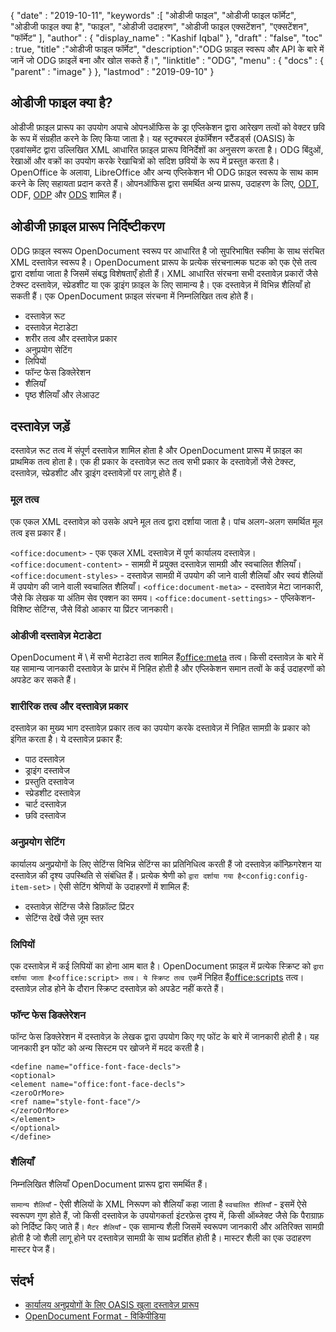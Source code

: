 {
  "date" : "2019-10-11",
  "keywords" :[ "ओडीजी फाइल", "ओडीजी फाइल फॉर्मेट", "ओडीजी फाइल क्या है", "फाइल", "ओडीजी उदाहरण", "ओडीजी फाइल एक्सटेंशन", "एक्सटेंशन", "फॉर्मेट" ],
  "author" : {
    "display_name" : "Kashif Iqbal"
},
  "draft" : "false",
  "toc" : true,
  "title" :"ओडीजी फाइल फॉर्मेट",
  "description":"ODG फ़ाइल स्वरूप और API के बारे में जानें जो ODG फ़ाइलें बना और खोल सकते हैं।",
  "linktitle" : "ODG",
  "menu" : {
    "docs" : {
      "parent" : "image"
}
},
  "lastmod" : "2019-09-10"
}

## ओडीजी फाइल क्या है?

ओडीजी फ़ाइल प्रारूप का उपयोग अपाचे ओपनऑफिस के ड्रा एप्लिकेशन द्वारा आरेखण तत्वों को वेक्टर छवि के रूप में संग्रहीत करने के लिए किया जाता है। यह स्ट्रक्चरल इंफॉर्मेशन स्टैंडर्ड्स (OASIS) के एडवांसमेंट द्वारा उल्लिखित XML आधारित फ़ाइल प्रारूप विनिर्देशों का अनुसरण करता है। ODG बिंदुओं, रेखाओं और वक्रों का उपयोग करके रेखाचित्रों को सदिश छवियों के रूप में प्रस्तुत करता है। OpenOffice के अलावा, LibreOffice और अन्य एप्लिकेशन भी ODG फ़ाइल स्वरूप के साथ काम करने के लिए सहायता प्रदान करते हैं। ओपनऑफिस द्वारा समर्थित अन्य प्रारूप, उदाहरण के लिए, [ODT](/hi/वर्ड-प्रोसेसिंग/odt/), ODF, [ODP](/hi/प्रस्तुति/odp/) और [ODS](/hi/स्प्रेडशीट/ods/) शामिल हैं।


## ओडीजी फ़ाइल प्रारूप निर्दिष्टीकरण

ODG फ़ाइल स्वरूप OpenDocument स्वरूप पर आधारित है जो सुपरिभाषित स्कीमा के साथ संरचित XML दस्तावेज़ स्वरूप है।
OpenDocument प्रारूप के प्रत्येक संरचनात्मक घटक को एक ऐसे तत्व द्वारा दर्शाया जाता है जिसमें संबद्ध विशेषताएँ होती हैं। XML आधारित संरचना सभी दस्तावेज़ प्रकारों जैसे टेक्स्ट दस्तावेज़, स्प्रेडशीट या एक ड्राइंग फ़ाइल के लिए सामान्य है। एक दस्तावेज़ में विभिन्न शैलियाँ हो सकती हैं। एक OpenDocument फ़ाइल संरचना में निम्नलिखित तत्व होते हैं।
* दस्तावेज़ रूट
* दस्तावेज़ मेटाडेटा
* शरीर तत्व और दस्तावेज़ प्रकार
* अनुप्रयोग सेटिंग
* लिपियों
* फॉन्ट फेस डिक्लेरेशन
* शैलियाँ
* पृष्ठ शैलियाँ और लेआउट

## दस्तावेज़ जड़ें ##

दस्तावेज़ रूट तत्व में संपूर्ण दस्तावेज़ शामिल होता है और OpenDocument प्रारूप में फ़ाइल का प्राथमिक तत्व होता है। एक ही प्रकार के दस्तावेज़ रूट तत्व सभी प्रकार के दस्तावेज़ों जैसे टेक्स्ट, दस्तावेज़, स्प्रेडशीट और ड्राइंग दस्तावेज़ों पर लागू होते हैं।

### मूल तत्व ###
एक एकल XML दस्तावेज़ को उसके अपने मूल तत्व द्वारा दर्शाया जाता है। पांच अलग-अलग समर्थित मूल तत्व इस प्रकार हैं।

`<office:document>` - एक एकल XML दस्तावेज़ में पूर्ण कार्यालय दस्तावेज़।
`<office:document-content>` - सामग्री में प्रयुक्त दस्तावेज़ सामग्री और स्वचालित शैलियाँ।
`<office:document-styles>` - दस्तावेज़ सामग्री में उपयोग की जाने वाली शैलियाँ और स्वयं शैलियों में उपयोग की जाने वाली स्वचालित शैलियाँ।
`<office:document-meta>` - दस्तावेज़ मेटा जानकारी, जैसे कि लेखक या अंतिम सेव एक्शन का समय।
`<office:document-settings>` - एप्लिकेशन-विशिष्ट सेटिंग्स, जैसे विंडो आकार या प्रिंटर जानकारी।

### ओडीजी दस्तावेज़ मेटाडेटा ###
OpenDocument में \ में सभी मेटाडेटा तत्व शामिल हैं<office:meta> तत्व। किसी दस्तावेज़ के बारे में यह सामान्य जानकारी दस्तावेज़ के प्रारंभ में निहित होती है और एप्लिकेशन समान तत्वों के कई उदाहरणों को अपडेट कर सकते हैं।

### शारीरिक तत्व और दस्तावेज़ प्रकार ###
दस्तावेज़ का मुख्य भाग दस्तावेज़ प्रकार तत्व का उपयोग करके दस्तावेज़ में निहित सामग्री के प्रकार को इंगित करता है। ये दस्तावेज़ प्रकार हैं:
* पाठ दस्तावेज़
* ड्राइंग दस्तावेज
* प्रस्तुति दस्तावेज
* स्प्रेडशीट दस्तावेज़
* चार्ट दस्तावेज़
* छवि दस्तावेज

### अनुप्रयोग सेटिंग ###
कार्यालय अनुप्रयोगों के लिए सेटिंग्स विभिन्न सेटिंग्स का प्रतिनिधित्व करती हैं जो दस्तावेज़ कॉन्फ़िगरेशन या दस्तावेज़ की दृश्य उपस्थिति से संबंधित हैं। प्रत्येक श्रेणी को ` द्वारा दर्शाया गया है<config:config-item-set> `। ऐसी सेटिंग श्रेणियों के उदाहरणों में शामिल हैं:
* दस्तावेज़ सेटिंग्स जैसे डिफ़ॉल्ट प्रिंटर
* सेटिंग्स देखें जैसे ज़ूम स्तर

### लिपियों ###
एक दस्तावेज़ में कई लिपियों का होना आम बात है। OpenDocument फ़ाइल में प्रत्येक स्क्रिप्ट को ` द्वारा दर्शाया जाता है<office:script> तत्व। ये स्क्रिप्ट तत्व एक `में निहित हैं<office:scripts> तत्व। दस्तावेज़ लोड होने के दौरान स्क्रिप्ट दस्तावेज़ को अपडेट नहीं करते हैं।
### फॉन्ट फेस डिक्लेरेशन ###

फॉन्ट फेस डिक्लेरेशन में दस्तावेज़ के लेखक द्वारा उपयोग किए गए फोंट के बारे में जानकारी होती है। यह जानकारी इन फोंट को अन्य सिस्टम पर खोजने में मदद करती है।
```
<define name="office-font-face-decls">
<optional>
<element name="office:font-face-decls">
<zeroOrMore>
<ref name="style-font-face"/>
</zeroOrMore>
</element>
</optional>
</define>
```
### शैलियाँ ###
निम्नलिखित शैलियाँ OpenDocument प्रारूप द्वारा समर्थित हैं।

`सामान्य शैलियाँ` - ऐसी शैलियों के XML निरूपण को शैलियाँ कहा जाता है
`स्वचालित शैलियाँ` - इसमें ऐसे स्वरूपण गुण होते हैं, जो किसी दस्तावेज़ के उपयोगकर्ता इंटरफ़ेस दृश्य में, किसी ऑब्जेक्ट जैसे कि पैराग्राफ़ को निर्दिष्ट किए जाते हैं।
`मैटर शैलियाँ` - एक सामान्य शैली जिसमें स्वरूपण जानकारी और अतिरिक्त सामग्री होती है जो शैली लागू होने पर दस्तावेज़ सामग्री के साथ प्रदर्शित होती है। मास्टर शैली का एक उदाहरण मास्टर पेज हैं।

## संदर्भ ##
* [कार्यालय अनुप्रयोगों के लिए OASIS खुला दस्तावेज़ प्रारूप](https://www.oasis-open.org/committees/tc_home.php?wg_abbrev=office)
* [OpenDocument Format - विकिपीडिया](https://en.wikipedia.org/wiki/OpenDocument)

